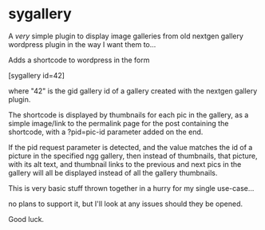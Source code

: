 sygallery
=========

A *very* simple plugin to display image galleries from old nextgen gallery wordpress plugin in the way I want them to... 

Adds a shortcode to wordpress in the form

[sygallery id=42]

where "42" is the gid gallery id of a gallery created with the nextgen gallery plugin.

The shortcode is displayed by thumbnails for each pic in the gallery, as a simple image/link to the permalink page for the post containing the shortcode, with a ?pid=pic-id parameter added on the end.

If the pid request parameter is detected, and the value matches the id of a picture in the specified ngg gallery, then instead of thumbnails, that picture, with its alt text, and thumbnail links to the previous and next pics in the gallery will all be displayed instead of all the gallery thumbnails.

This is very basic stuff thrown together in a hurry for my single use-case... 

no plans to support it, but I'll look at any issues should they be opened.

Good luck.
